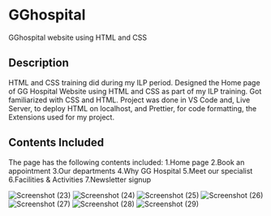 # GGhospital
GGhospital website using HTML and CSS
## Description
HTML and CSS training did during my ILP period. Designed the Home page of GG Hospital Website using HTML and CSS as part of my ILP training. Got familiarized with CSS and HTML. Project was done in VS Code and, Live Server, to deploy HTML on localhost, and Prettier, for code formatting, the Extensions used for my project.
## Contents Included
The page has the following contents included:
1.Home page
2.Book an appointment
3.Our departments
4.Why GG Hospital 
5.Meet our specialist
6.Facilities & Activities
7.Newsletter signup

![Screenshot (23)](https://github.com/AnanthanCJ/GGhospital/assets/152945570/8c837161-e203-4d9c-9c6f-269b060c5ef2)
![Screenshot (24)](https://github.com/AnanthanCJ/GGhospital/assets/152945570/aa54a29d-26a2-4515-a8a3-792093d82930)
![Screenshot (25)](https://github.com/AnanthanCJ/GGhospital/assets/152945570/420160a0-8401-4895-81d6-fe2bec9ac380)
![Screenshot (26)](https://github.com/AnanthanCJ/GGhospital/assets/152945570/21856234-80b5-49af-921c-641be54a83ce)
![Screenshot (27)](https://github.com/AnanthanCJ/GGhospital/assets/152945570/583be37d-1c80-46fa-8c77-b3d9d7fb3d25)
![Screenshot (28)](https://github.com/AnanthanCJ/GGhospital/assets/152945570/189ebfca-0568-4220-9c00-a2044e9c8d53)
![Screenshot (29)](https://github.com/AnanthanCJ/GGhospital/assets/152945570/3542e415-fe92-4554-8c3b-4ff1d9fa2794)
